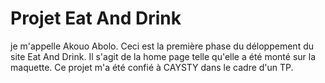 # Projet Eat And Drink

je m'appelle Akouo Abolo. Ceci est la première phase du déloppement du site Eat And Drink. Il s'agit de la home page telle qu'elle a été monté sur la maquette. Ce projet m'a été confié à CAYSTY dans le cadre d'un TP.
